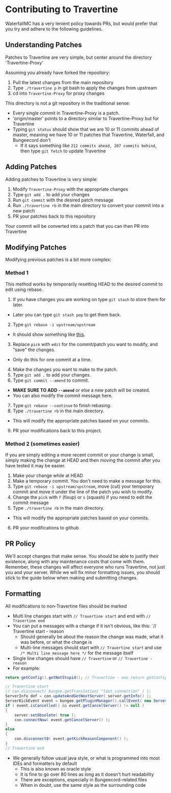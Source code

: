 Contributing to Travertine
==========================
WaterfallMC has a very lenient policy towards PRs, but would prefer that you try and adhere to the following guidelines.

## Understanding Patches
Patches to Travertine are very simple, but center around the directory 'Travertine-Proxy'

Assuming you already have forked the repository:

1. Pull the latest changes from the main repository
2. Type `./travertine p` in git bash to apply the changes from upstream
3. cd into `Travertine-Proxy` for proxy changes

This directory is not a git repository in the traditional sense:

- Every single commit in Travertine-Proxy is a patch. 
- 'origin/master' points to a directory similar to Travertine-Proxy but for Travertine
- Typing `git status` should show that we are 10 or 11 commits ahead of master, meaning we have 10 or 11 patches that Travertine, Waterfall, and Bungeecord don't
  - If it says something like `212 commits ahead, 207 commits behind`, then type `git fetch` to update Travertine

## Adding Patches
Adding patches to Travertine is very simple:

1. Modify `Travertine-Proxy` with the appropriate changes
2. Type `git add .` to add your changes
3. Run `git commit` with the desired patch message
4. Run `./travertine rb` in the main directory to convert your commit into a new patch
5. PR your patches back to this repository

Your commit will be converted into a patch that you can then PR into Travertine

## Modifying Patches
Modifying previous patches is a bit more complex:

### Method 1
This method works by temporarily resetting HEAD to the desired commit to edit using rebase.

1. If you have changes you are working on type `git stash` to store them for later.
  - Later you can type `git stash pop` to get them back.
2. Type `git rebase -i upstream/upstream`
  - It should show something like [this](https://gist.github.com/Zbob750/e6bb220d3b734933c320).
3. Replace `pick` with `edit` for the commit/patch you want to modify, and "save" the changes.
  - Only do this for one commit at a time.
4. Make the changes you want to make to the patch.
5. Type `git add .` to add your changes.
6. Type `git commit --amend` to commit.
  - **MAKE SURE TO ADD `--amend`** or else a new patch will be created.
  - You can also modify the commit message here.
7. Type `git rebase --continue` to finish rebasing.
8. Type `./travertine rb` in the main directory.
  - This will modify the appropriate patches based on your commits.
9. PR your modifications back to this project.

### Method 2 (sometimes easier)
If you are simply editing a more recent commit or your change is small, simply making the change at HEAD and then moving the commit after you have tested it may be easier.

1. Make your change while at HEAD
2. Make a temporary commit. You don't need to make a message for this.
3. Type `git rebase -i upstream/upstream`, move (cut) your temporary commit and move it under the line of the patch you wish to modify.
4. Change the `pick` with `f` (fixup) or `s` (squash) if you need to edit the commit message 
5. Type `./travertine rb` in the main directory.
  - This will modify the appropriate patches based on your commits.
6. PR your modifications to github


## PR Policy
We'll accept changes that make sense. You should be able to justify their existence, along with any maintenance costs that come with them. Remember, these changes will affect everyone who runs Travertine, not just you and your server.
While we will fix minor formatting issues, you should stick to the guide below when making and submitting changes.

## Formatting
All modifications to non-Travertine files should be marked
- Multi line changes start with `// Travertine start` and end with `// Travertine end`
- You can put a messages with a change if it isn't obvious, like this: `// Travertine start - reason
  - Should generally be about the reason the change was made, what it was before, or what the change is
  - Multi-line messages should start with `// Travertine start` and use `/* Multi line message here */` for the message itself
- Single line changes should have `// Travertine` or `// Travertine - reason`
- For example:
````java
return getConfig().getNotStupid(); // Travertine - was return getConfig().getStupid();

// Travertine start
// con.disconnect( bungee.getTranslation( "lost_connection" ) );
ServerInfo def = con.updateAndGetNextServer( server.getInfo() );
ServerKickEvent event = bungee.getPluginManager().callEvent( new ServerKickEvent( con, server.getInfo(), TextComponent.fromLegacyText( bungee.getTranslation( "lost_connection" ) ), def, ServerKickEvent.State.CONNECTED, ServerKickEvent.Cause.LOST_CONNECTION ) );
if ( event.isCancelled() && event.getCancelServer() != null )
{
    server.setObsolete( true );
    con.connectNow( event.getCancelServer() );
}
else
{
    con.disconnect0( event.getKickReasonComponent() );
}
// Travertine end
````
- We generally follow usual java style, or what is programmed into most IDEs and formatters by default
  - This is also known as oracle style
  - It is fine to go over 80 lines as long as it doesn't hurt readability
  - There are exceptions, especially in Bungeecord-related files
  - When in doubt, use the same style as the surrounding code
